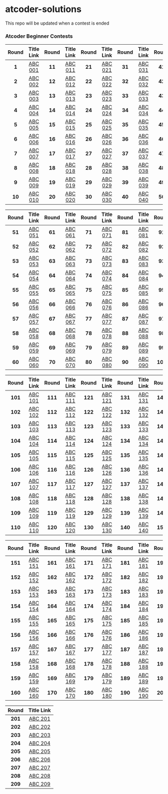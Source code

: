 # atcoder-solutions
This repo will be updated when a contest is ended

<p align="center">
  
### **Atcoder Beginner Contests**

| Round | Title Link | Round | Title Link | Round | Title Link | Round | Title Link | Round | Title Link |
| :---: | :---: | :---: | :---: | :---: | :---: | :---: | :---: | :---: | :---: |
| **1** | [ABC 001](https://atcoder.jp/contests/abc001)| **11** | [ABC 011](https://atcoder.jp/contests/abc011)| **21** | [ABC 021](https://atcoder.jp/contests/abc021)| **31** | [ABC 031](https://atcoder.jp/contests/abc031)| **41** | [ABC 041](https://atcoder.jp/contests/abc041)
| **2** | [ABC 002](https://atcoder.jp/contests/abc002)| **12** | [ABC 012](https://atcoder.jp/contests/abc012)| **22** | [ABC 022](https://atcoder.jp/contests/abc022)| **32** | [ABC 032](https://atcoder.jp/contests/abc032)| **42** | [ABC 042](https://atcoder.jp/contests/abc042)
| **3** | [ABC 003](https://atcoder.jp/contests/abc003)| **13** | [ABC 013](https://atcoder.jp/contests/abc013)| **23** | [ABC 023](https://atcoder.jp/contests/abc023)| **33** | [ABC 033](https://atcoder.jp/contests/abc033)| **43** | [ABC 043](https://atcoder.jp/contests/abc043)
| **4** | [ABC 004](https://atcoder.jp/contests/abc004)| **14** | [ABC 014](https://atcoder.jp/contests/abc014)| **24** | [ABC 024](https://atcoder.jp/contests/abc024)| **34** | [ABC 034](https://atcoder.jp/contests/abc034)| **44** | [ABC 044](https://atcoder.jp/contests/abc044)
| **5** | [ABC 005](https://atcoder.jp/contests/abc005)| **15** | [ABC 015](https://atcoder.jp/contests/abc015)| **25** | [ABC 025](https://atcoder.jp/contests/abc025)| **35** | [ABC 035](https://atcoder.jp/contests/abc035)| **45** | [ABC 045](https://atcoder.jp/contests/abc045)
| **6** | [ABC 006](https://atcoder.jp/contests/abc006)| **16** | [ABC 016](https://atcoder.jp/contests/abc016)| **26** | [ABC 026](https://atcoder.jp/contests/abc026)| **36** | [ABC 036](https://atcoder.jp/contests/abc036)| **46** | [ABC 046](https://atcoder.jp/contests/abc046)
| **7** | [ABC 007](https://atcoder.jp/contests/abc007)| **17** | [ABC 017](https://atcoder.jp/contests/abc017)| **27** | [ABC 027](https://atcoder.jp/contests/abc027)| **37** | [ABC 037](https://atcoder.jp/contests/abc037)| **47** | [ABC 047](https://atcoder.jp/contests/abc047)
| **8** | [ABC 008](https://atcoder.jp/contests/abc008)| **18** | [ABC 018](https://atcoder.jp/contests/abc018)| **28** | [ABC 028](https://atcoder.jp/contests/abc028)| **38** | [ABC 038](https://atcoder.jp/contests/abc038)| **48** | [ABC 048](https://atcoder.jp/contests/abc048)
| **9** | [ABC 009](https://atcoder.jp/contests/abc009)| **19** | [ABC 019](https://atcoder.jp/contests/abc019)| **29** | [ABC 029](https://atcoder.jp/contests/abc029)| **39** | [ABC 039](https://atcoder.jp/contests/abc039)| **49** | [ABC 049](https://atcoder.jp/contests/abc049)
| **10** | [ABC 010](https://atcoder.jp/contests/abc010)| **20** | [ABC 020](https://atcoder.jp/contests/abc020)| **30** | [ABC 030](https://atcoder.jp/contests/abc030)| **40** | [ABC 040](https://atcoder.jp/contests/abc040)| **50** | [ABC 050](https://atcoder.jp/contests/abc050)

| Round | Title Link | Round | Title Link | Round | Title Link | Round | Title Link | Round | Title Link |
| :---: | :---: | :---: | :---: | :---: | :---: | :---: | :---: | :---: | :---: |
| **51** | [ABC 051](https://atcoder.jp/contests/abc051)| **61** | [ABC 061](https://atcoder.jp/contests/abc061)| **71** | [ABC 071](https://atcoder.jp/contests/abc071)| **81** | [ABC 081](https://atcoder.jp/contests/abc081)| **91** | [ABC 091](https://atcoder.jp/contests/abc091)
| **52** | [ABC 052](https://atcoder.jp/contests/abc052)| **62** | [ABC 062](https://atcoder.jp/contests/abc062)| **72** | [ABC 072](https://atcoder.jp/contests/abc072)| **82** | [ABC 082](https://atcoder.jp/contests/abc082)| **92** | [ABC 092](https://atcoder.jp/contests/abc092)
| **53** | [ABC 053](https://atcoder.jp/contests/abc053)| **63** | [ABC 063](https://atcoder.jp/contests/abc063)| **73** | [ABC 073](https://atcoder.jp/contests/abc073)| **83** | [ABC 083](https://atcoder.jp/contests/abc083)| **93** | [ABC 093](https://atcoder.jp/contests/abc093)
| **54** | [ABC 054](https://atcoder.jp/contests/abc054)| **64** | [ABC 064](https://atcoder.jp/contests/abc064)| **74** | [ABC 074](https://atcoder.jp/contests/abc074)| **84** | [ABC 084](https://atcoder.jp/contests/abc084)| **94** | [ABC 094](https://atcoder.jp/contests/abc094)
| **55** | [ABC 055](https://atcoder.jp/contests/abc055)| **65** | [ABC 065](https://atcoder.jp/contests/abc065)| **75** | [ABC 075](https://atcoder.jp/contests/abc075)| **85** | [ABC 085](https://atcoder.jp/contests/abc085)| **95** | [ABC 095](https://atcoder.jp/contests/abc095)
| **56** | [ABC 056](https://atcoder.jp/contests/abc056)| **66** | [ABC 066](https://atcoder.jp/contests/abc066)| **76** | [ABC 076](https://atcoder.jp/contests/abc076)| **86** | [ABC 086](https://atcoder.jp/contests/abc086)| **96** | [ABC 096](https://atcoder.jp/contests/abc096)
| **57** | [ABC 057](https://atcoder.jp/contests/abc057)| **67** | [ABC 067](https://atcoder.jp/contests/abc067)| **77** | [ABC 077](https://atcoder.jp/contests/abc077)| **87** | [ABC 087](https://atcoder.jp/contests/abc087)| **97** | [ABC 097](https://atcoder.jp/contests/abc097)
| **58** | [ABC 058](https://atcoder.jp/contests/abc058)| **68** | [ABC 068](https://atcoder.jp/contests/abc068)| **78** | [ABC 078](https://atcoder.jp/contests/abc078)| **88** | [ABC 088](https://atcoder.jp/contests/abc088)| **98** | [ABC 098](https://atcoder.jp/contests/abc098)
| **59** | [ABC 059](https://atcoder.jp/contests/abc059)| **69** | [ABC 069](https://atcoder.jp/contests/abc069)| **79** | [ABC 079](https://atcoder.jp/contests/abc079)| **89** | [ABC 089](https://atcoder.jp/contests/abc089)| **99** | [ABC 099](https://atcoder.jp/contests/abc099)
| **60** | [ABC 060](https://atcoder.jp/contests/abc060)| **70** | [ABC 070](https://atcoder.jp/contests/abc070)| **80** | [ABC 080](https://atcoder.jp/contests/abc080)| **90** | [ABC 090](https://atcoder.jp/contests/abc090)| **100** | [ABC 100](https://atcoder.jp/contests/abc100)

| Round | Title Link | Round | Title Link | Round | Title Link | Round | Title Link | Round | Title Link |
| :---: | :---: | :---: | :---: | :---: | :---: | :---: | :---: | :---: | :---: |
| **101** | [ABC 101](https://atcoder.jp/contests/abc101)| **111** | [ABC 111](https://atcoder.jp/contests/abc111)| **121** | [ABC 121](https://atcoder.jp/contests/abc121)| **131** | [ABC 131](https://atcoder.jp/contests/abc131)| **141** | [ABC 141](https://atcoder.jp/contests/abc141)
| **102** | [ABC 102](https://atcoder.jp/contests/abc102)| **112** | [ABC 112](https://atcoder.jp/contests/abc112)| **122** | [ABC 122](https://atcoder.jp/contests/abc122)| **132** | [ABC 132](https://atcoder.jp/contests/abc132)| **142** | [ABC 142](https://atcoder.jp/contests/abc142)
| **103** | [ABC 103](https://atcoder.jp/contests/abc103)| **113** | [ABC 113](https://atcoder.jp/contests/abc113)| **123** | [ABC 123](https://atcoder.jp/contests/abc123)| **133** | [ABC 133](https://atcoder.jp/contests/abc133)| **143** | [ABC 143](https://atcoder.jp/contests/abc143)
| **104** | [ABC 104](https://atcoder.jp/contests/abc104)| **114** | [ABC 114](https://atcoder.jp/contests/abc114)| **124** | [ABC 124](https://atcoder.jp/contests/abc124)| **134** | [ABC 134](https://atcoder.jp/contests/abc134)| **144** | [ABC 144](https://atcoder.jp/contests/abc144)
| **105** | [ABC 105](https://atcoder.jp/contests/abc105)| **115** | [ABC 115](https://atcoder.jp/contests/abc115)| **125** | [ABC 125](https://atcoder.jp/contests/abc125)| **135** | [ABC 135](https://atcoder.jp/contests/abc135)| **145** | [ABC 145](https://atcoder.jp/contests/abc145)
| **106** | [ABC 106](https://atcoder.jp/contests/abc106)| **116** | [ABC 116](https://atcoder.jp/contests/abc116)| **126** | [ABC 126](https://atcoder.jp/contests/abc126)| **136** | [ABC 136](https://atcoder.jp/contests/abc136)| **146** | [ABC 146](https://atcoder.jp/contests/abc146)
| **107** | [ABC 107](https://atcoder.jp/contests/abc107)| **117** | [ABC 117](https://atcoder.jp/contests/abc117)| **127** | [ABC 127](https://atcoder.jp/contests/abc127)| **137** | [ABC 137](https://atcoder.jp/contests/abc137)| **147** | [ABC 147](https://atcoder.jp/contests/abc147)
| **108** | [ABC 108](https://atcoder.jp/contests/abc108)| **118** | [ABC 118](https://atcoder.jp/contests/abc118)| **128** | [ABC 128](https://atcoder.jp/contests/abc128)| **138** | [ABC 138](https://atcoder.jp/contests/abc138)| **148** | [ABC 148](https://atcoder.jp/contests/abc148)
| **109** | [ABC 109](https://atcoder.jp/contests/abc109)| **119** | [ABC 119](https://atcoder.jp/contests/abc119)| **129** | [ABC 129](https://atcoder.jp/contests/abc129)| **139** | [ABC 139](https://atcoder.jp/contests/abc139)| **149** | [ABC 149](https://atcoder.jp/contests/abc149)
| **110** | [ABC 110](https://atcoder.jp/contests/abc110)| **120** | [ABC 120](https://atcoder.jp/contests/abc120)| **130** | [ABC 130](https://atcoder.jp/contests/abc130)| **140** | [ABC 140](https://atcoder.jp/contests/abc140)| **150** | [ABC 150](https://atcoder.jp/contests/abc150)

| Round | Title Link | Round | Title Link | Round | Title Link | Round | Title Link | Round | Title Link |
| :---: | :---: | :---: | :---: | :---: | :---: | :---: | :---: | :---: | :---: |
| **151** | [ABC 151](https://atcoder.jp/contests/abc151)| **161** | [ABC 161](https://atcoder.jp/contests/abc161)| **171** | [ABC 171](https://atcoder.jp/contests/abc171)| **181** | [ABC 181](https://atcoder.jp/contests/abc181)| **191** | [ABC 191](https://atcoder.jp/contests/abc191)
| **152** | [ABC 152](https://atcoder.jp/contests/abc152)| **162** | [ABC 162](https://atcoder.jp/contests/abc162)| **172** | [ABC 172](https://atcoder.jp/contests/abc172)| **182** | [ABC 182](https://atcoder.jp/contests/abc182)| **192** | [ABC 192](https://atcoder.jp/contests/abc192)
| **153** | [ABC 153](https://atcoder.jp/contests/abc153)| **163** | [ABC 163](https://atcoder.jp/contests/abc163)| **173** | [ABC 173](https://atcoder.jp/contests/abc173)| **183** | [ABC 183](https://atcoder.jp/contests/abc183)| **193** | [ABC 193](https://atcoder.jp/contests/abc193)
| **154** | [ABC 154](https://atcoder.jp/contests/abc154)| **164** | [ABC 164](https://atcoder.jp/contests/abc164)| **174** | [ABC 174](https://atcoder.jp/contests/abc174)| **184** | [ABC 184](https://atcoder.jp/contests/abc184)| **194** | [ABC 194](https://atcoder.jp/contests/abc194)
| **155** | [ABC 155](https://atcoder.jp/contests/abc155)| **165** | [ABC 165](https://atcoder.jp/contests/abc165)| **175** | [ABC 175](https://atcoder.jp/contests/abc175)| **185** | [ABC 185](https://atcoder.jp/contests/abc185)| **195** | [ABC 195](https://atcoder.jp/contests/abc195)
| **156** | [ABC 156](https://atcoder.jp/contests/abc156)| **166** | [ABC 166](https://atcoder.jp/contests/abc166)| **176** | [ABC 176](https://atcoder.jp/contests/abc176)| **186** | [ABC 186](https://atcoder.jp/contests/abc186)| **196** | [ABC 196](https://atcoder.jp/contests/abc196)
| **157** | [ABC 157](https://atcoder.jp/contests/abc157)| **167** | [ABC 167](https://atcoder.jp/contests/abc167)| **177** | [ABC 177](https://atcoder.jp/contests/abc177)| **187** | [ABC 187](https://atcoder.jp/contests/abc187)| **197** | [ABC 197](https://atcoder.jp/contests/abc197)
| **158** | [ABC 158](https://atcoder.jp/contests/abc158)| **168** | [ABC 168](https://atcoder.jp/contests/abc168)| **178** | [ABC 178](https://atcoder.jp/contests/abc178)| **188** | [ABC 188](https://atcoder.jp/contests/abc188)| **198** | [ABC 198](https://atcoder.jp/contests/abc198)
| **159** | [ABC 159](https://atcoder.jp/contests/abc159)| **169** | [ABC 169](https://atcoder.jp/contests/abc169)| **179** | [ABC 179](https://atcoder.jp/contests/abc179)| **189** | [ABC 189](https://atcoder.jp/contests/abc189)| **199** | [ABC 199](https://atcoder.jp/contests/abc199)
| **160** | [ABC 160](https://atcoder.jp/contests/abc160)| **170** | [ABC 170](https://atcoder.jp/contests/abc170)| **180** | [ABC 180](https://atcoder.jp/contests/abc180)| **190** | [ABC 190](https://atcoder.jp/contests/abc190)| **200** | [ABC 200](https://atcoder.jp/contests/abc200)

| Round | Title Link |
| :---: | :---: |
| **201** | [ABC 201](https://atcoder.jp/contests/abc201)
| **202** | [ABC 202](https://atcoder.jp/contests/abc202)
| **203** | [ABC 203](https://atcoder.jp/contests/abc203)
| **204** | [ABC 204](https://atcoder.jp/contests/abc204)
| **205** | [ABC 205](https://atcoder.jp/contests/abc205)
| **206** | [ABC 206](https://atcoder.jp/contests/abc206)
| **207** | [ABC 207](https://atcoder.jp/contests/abc207)
| **208** | [ABC 208](https://atcoder.jp/contests/abc208)
| **209** | [ABC 209](https://atcoder.jp/contests/abc209)